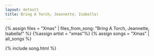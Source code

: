 ```yaml
---
layout: default
title: Bring A Torch, Jeannette, Isabella!
---
```


{% assign files = "Xmas" | files_from_song: "Bring A Torch, Jeannette, Isabella!" %}
{%assign artist = "xmas"%}
{% assign songs = "Xmas" | all_songs %}

 
{% include song.html %}
